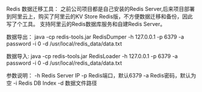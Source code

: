 Redis 数据迁移工具：
之前公司项目都是自己安装的Redis Server,后来项目部署到阿里云上，购买了阿里云的KV Store Redis版，不方便数据迁移和备份，因此写了个工具。
支持阿里云的Redis数据库服务和自建Redis Server。

数据导出：
java -cp redis-tools.jar RedisDumper -h 127.0.0.1 -p 6379 -a password -i 0 -d /usr/local/redis_data/data.txt

数据导入:
java -cp redis-tools.jar RedisLoader -h 127.0.0.1 -p 6379 -a password -i 0 -d /usr/local/redis_data/data.txt

参数说明：
-h Redis Server IP
-p Redis端口，默认6379
-a Redis密码，默认为空
-i Redis DB Index
-d 数据文件路径
